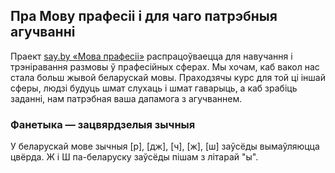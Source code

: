 ## Пра Мову прафесіі і для чаго патрэбныя агучванні

Праект [say.by «Мова прафесіі»](https://say.by/pro) распрацоўваецца для навучання і трэніравання размовы ў прафесійных сферах. Мы хочам, каб вакол нас стала больш жывой беларускай мовы. Праходзячы курс для той ці іншай сферы, людзі будуць шмат слухаць і шмат гаварыць, а каб зрабіць заданні, нам патрэбная ваша дапамога з агучваннем. 

### Фанетыка  — зацвярдзелыя зычныя
    
У беларускай мове зычныя [р], [дж], [ч], [ж], [ш] заўсёды вымаўляюцца цвёрда.
Ж і Ш па-беларуску заўсёды пішам з літарай "ы". 



